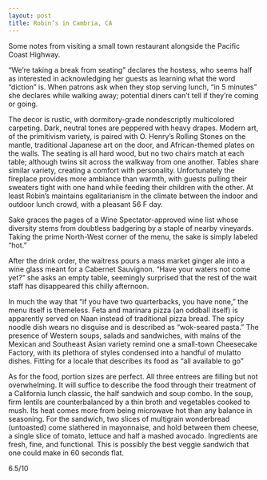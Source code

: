 ```yaml
---
layout: post
title: Robin’s in Cambria, CA
---
```

Some notes from visiting a small town restaurant alongside the Pacific Coast Highway. 

“We’re taking a break from seating” declares the hostess, who seems half as interested in acknowledging her guests as learning what the word “diction” is. When patrons ask when they stop serving lunch, “in 5 minutes” she declares while walking away; potential diners can’t tell if they’re coming or going.

The decor is rustic, with dormitory-grade nondescriptly multicolored carpeting. Dark, neutral tones are peppered with heavy drapes. Modern art, of the primitivism variety, is paired with O. Henry’s Rolling Stones on the mantle, traditional Japanese art on the door, and African-themed plates on the walls. The seating is all hard wood, but no two chairs match at each table; although twins sit across the walkway from one another. Tables share similar variety, creating a comfort with personality. Unfortunately the fireplace provides more ambiance than warmth, with guests pulling their sweaters tight with one hand while feeding their children with the other. At least Robin’s maintains egalitarianism in the climate between the indoor and outdoor lunch crowd, with a pleasant 56 F day.

Sake graces the pages of a Wine Spectator-approved wine list whose diversity stems from doubtless badgering by a staple of nearby vineyards. Taking the prime North-West corner of the menu, the sake is simply labeled “hot.”

After the drink order, the waitress pours a mass market ginger ale into a wine glass meant for a Cabernet Sauvignon. “Have your waters not come yet?” she asks an empty table, seemingly surprised that the rest of the wait staff has disappeared this chilly afternoon.

In much the way that “if you have two quarterbacks, you have none,” the menu itself is themeless. Feta and marinara pizza (an oddball itself) is apparently served on Naan instead of traditional pizza bread. The spicy noodle dish wears no disguise and is described as “wok-seared pasta.” The presence of Western soups, salads and sandwiches, with mains of the Mexican and Southeast Asian variety remind one a small-town Cheesecake Factory, with its plethora of styles condensed into a handful of mulatto dishes. Fitting for a locale that describes its food as “all available to go”

As for the food, portion sizes are perfect. All three entrees are filling but not overwhelming. It will suffice to describe the food through their treatment of a California lunch classic, the half sandwich and soup combo. In the soup, firm lentils are counterbalanced by a thin broth and vegetables cooked to mush. Its heat comes more from being microwave hot than any balance in seasoning. For the sandwich, two slices of multigrain wonderbread (untoasted) come slathered in mayonnaise, and hold between them cheese, a single slice of tomato, lettuce and half a mashed avocado. Ingredients are fresh, fine, and functional. This is possibly the best veggie sandwich that one could make in 60 seconds flat.

6.5/10
